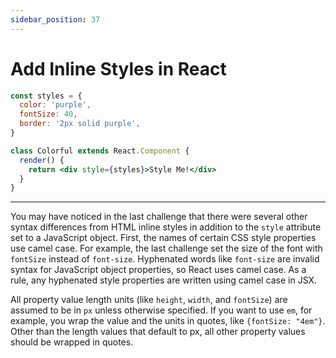 ```yaml
---
sidebar_position: 37
---
```


# Add Inline Styles in React

```jsx
const styles = {
  color: 'purple',
  fontSize: 40,
  border: '2px solid purple',
}

class Colorful extends React.Component {
  render() {
    return <div style={styles}>Style Me!</div>
  }
}
```

---

You may have noticed in the last challenge that there were several other syntax differences from HTML inline styles in addition to the `style` attribute set to a JavaScript object. First, the names of certain CSS style properties use camel case. For example, the last challenge set the size of the font with `fontSize` instead of `font-size`. Hyphenated words like `font-size` are invalid syntax for JavaScript object properties, so React uses camel case. As a rule, any hyphenated style properties are written using camel case in JSX.

All property value length units (like `height`, `width`, and `fontSize`) are assumed to be in `px` unless otherwise specified. If you want to use `em`, for example, you wrap the value and the units in quotes, like `{fontSize: "4em"}`. Other than the length values that default to px, all other property values should be wrapped in quotes.
